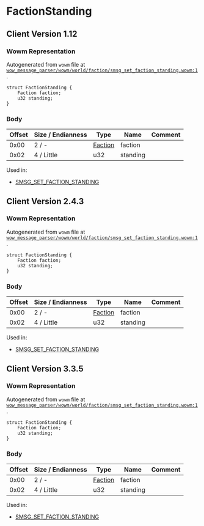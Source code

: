# FactionStanding

## Client Version 1.12

### Wowm Representation

Autogenerated from `wowm` file at [`wow_message_parser/wowm/world/faction/smsg_set_faction_standing.wowm:1`](https://github.com/gtker/wow_messages/tree/main/wow_message_parser/wowm/world/faction/smsg_set_faction_standing.wowm#L1).
```rust,ignore
struct FactionStanding {
    Faction faction;
    u32 standing;
}
```
### Body

| Offset | Size / Endianness | Type | Name | Comment |
| ------ | ----------------- | ---- | ---- | ------- |
| 0x00 | 2 / - | [Faction](faction.md) | faction |  |
| 0x02 | 4 / Little | u32 | standing |  |


Used in:
* [SMSG_SET_FACTION_STANDING](smsg_set_faction_standing.md)

## Client Version 2.4.3

### Wowm Representation

Autogenerated from `wowm` file at [`wow_message_parser/wowm/world/faction/smsg_set_faction_standing.wowm:1`](https://github.com/gtker/wow_messages/tree/main/wow_message_parser/wowm/world/faction/smsg_set_faction_standing.wowm#L1).
```rust,ignore
struct FactionStanding {
    Faction faction;
    u32 standing;
}
```
### Body

| Offset | Size / Endianness | Type | Name | Comment |
| ------ | ----------------- | ---- | ---- | ------- |
| 0x00 | 2 / - | [Faction](faction.md) | faction |  |
| 0x02 | 4 / Little | u32 | standing |  |


Used in:
* [SMSG_SET_FACTION_STANDING](smsg_set_faction_standing.md)

## Client Version 3.3.5

### Wowm Representation

Autogenerated from `wowm` file at [`wow_message_parser/wowm/world/faction/smsg_set_faction_standing.wowm:1`](https://github.com/gtker/wow_messages/tree/main/wow_message_parser/wowm/world/faction/smsg_set_faction_standing.wowm#L1).
```rust,ignore
struct FactionStanding {
    Faction faction;
    u32 standing;
}
```
### Body

| Offset | Size / Endianness | Type | Name | Comment |
| ------ | ----------------- | ---- | ---- | ------- |
| 0x00 | 2 / - | [Faction](faction.md) | faction |  |
| 0x02 | 4 / Little | u32 | standing |  |


Used in:
* [SMSG_SET_FACTION_STANDING](smsg_set_faction_standing.md)

